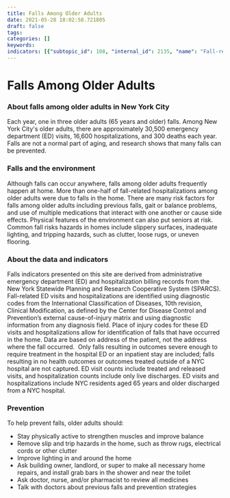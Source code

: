 ```yaml
---
title: Falls Among Older Adults
date: 2021-05-28 18:02:58.721805
draft: false
tags: 
categories: []
keywords: 
indicators: [{"subtopic_id": 108, "internal_id": 2135, "name": "Fall-related emergency department visits among older adults", "URL": "https://a816-dohbesp.nyc.gov/IndicatorPublic/VisualizationData.aspx?id=2135,719b87,108,Summarize"}, {"subtopic_id": 108, "internal_id": 2136, "name": "Fall-related hospitalizations among older adults", "URL": "https://a816-dohbesp.nyc.gov/IndicatorPublic/VisualizationData.aspx?id=2136,719b87,108,Summarize"}, {"subtopic_id": 108, "internal_id": 2408, "name": "Home fall-related emergency department visits among older adults", "URL": "https://a816-dohbesp.nyc.gov/IndicatorPublic/VisualizationData.aspx?id=2408,719b87,108,Summarize"}, {"subtopic_id": 108, "internal_id": 2409, "name": "Home fall-related hospitalizations among older adults", "URL": "https://a816-dohbesp.nyc.gov/IndicatorPublic/VisualizationData.aspx?id=2409,719b87,108,Summarize"}, {"subtopic_id": 108, "internal_id": 2403, "name": "Homes with reported falls among adults 65 and older", "URL": "https://a816-dohbesp.nyc.gov/IndicatorPublic/VisualizationData.aspx?id=2403,719b87,108,Summarize"}]
---
```

# Falls Among Older Adults
### About falls among older adults in New York City


Each year, one in three older adults (65 years and older) falls. Among New York City's older adults, there are approximately 30,500 emergency department (ED) visits, 16,600 hospitalizations, and 300 deaths each year. Falls are not a normal part of aging, and research shows that many falls can be prevented.


### Falls and the environment


Although falls can occur anywhere, falls among older adults frequently happen at home. More than one-half of fall-related hospitalizations among older adults were due to falls in the home. There are many risk factors for falls among older adults including previous falls, gait or balance problems, and use of multiple medications that interact with one another or cause side effects. Physical features of the environment can also put seniors at risk. Common fall risks hazards in homes include slippery surfaces, inadequate lighting, and tripping hazards, such as clutter, loose rugs, or uneven flooring.


### About the data and indicators


Falls indicators presented on this site are derived from administrative emergency department (ED) and hospitalization billing records from the New York Statewide Planning and Research Cooperative System (SPARCS). Fall-related ED visits and hospitalizations are identified using diagnostic codes from the International Classification of Diseases, 10th revision, Clinical Modification, as defined by the Center for Disease Control and Prevention’s external cause-of-injury matrix and using diagnostic information from any diagnosis field. Place of injury codes for these ED visits and hospitalizations allow for identification of falls that have occurred in the home. Data are based on address of the patient, not the address where the fall occurred.  Only falls resulting in outcomes severe enough to require treatment in the hospital ED or an inpatient stay are included; falls resulting in no health outcomes or outcomes treated outside of a NYC hospital are not captured. ED visit counts include treated and released visits, and hospitalization counts include only live discharges. ED visits and hospitalizations include NYC residents aged 65 years and older discharged from a NYC hospital.


### Prevention


To help prevent falls, older adults should:


* Stay physically active to strengthen muscles and improve balance
* Remove slip and trip hazards in the home, such as throw rugs, electrical cords or other clutter
* Improve lighting in and around the home
* Ask building owner, landlord, or super to make all necessary home repairs, and install grab bars in the shower and near the toilet
* Ask doctor, nurse, and/or pharmacist to review all medicines
* Talk with doctors about previous falls and prevention strategies

